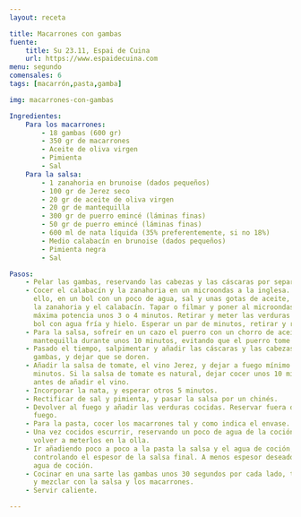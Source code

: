 ```yaml
---
layout: receta

title: Macarrones con gambas
fuente:
    title: Su 23.11, Espai de Cuina
    url: https://www.espaidecuina.com
menu: segundo
comensales: 6
tags: [macarrón,pasta,gamba]

img: macarrones-con-gambas

Ingredientes:
    Para los macarrones:
        - 18 gambas (600 gr)
        - 350 gr de macarrones
        - Aceite de oliva virgen
        - Pimienta
        - Sal
    Para la salsa:
        - 1 zanahoria en brunoise (dados pequeños)
        - 100 gr de Jerez seco
        - 20 gr de aceite de oliva virgen
        - 20 gr de mantequilla
        - 300 gr de puerro emincé (láminas finas)
        - 50 gr de puerro emincé (láminas finas)
        - 600 ml de nata líquida (35% preferentemente, si no 18%)
        - Medio calabacín en brunoise (dados pequeños)
        - Pimienta negra
        - Sal

Pasos:
    - Pelar las gambas, reservando las cabezas y las cáscaras por separado.
    - Cocer el calabacín y la zanahoria en un microondas a la inglesa. Para
      ello, en un bol con un poco de agua, sal y unas gotas de aceite, añadir
      la zanahoria y el calabacín. Tapar o filmar y poner al microondas a
      máxima potencia unos 3 o 4 minutos. Retirar y meter las verduras en un
      bol con agua fría y hielo. Esperar un par de minutos, retirar y reservar.
    - Para la salsa, sofreír en un cazo el puerro con un chorro de aceite y la
      mantequilla durante unos 10 minutos, evitando que el puerro tome color.
    - Pasado el tiempo, salpimentar y añadir las cáscaras y las cabezas de las
      gambas, y dejar que se doren.
    - Añadir la salsa de tomate, el vino Jerez, y dejar a fuego mínimo unos 5
      minutos. Si la salsa de tomate es natural, dejar cocer unos 10 minutos
      antes de añadir el vino.
    - Incorporar la nata, y esperar otros 5 minutos.
    - Rectificar de sal y pimienta, y pasar la salsa por un chinés.
    - Devolver al fuego y añadir las verduras cocidas. Reservar fuera del
      fuego.
    - Para la pasta, cocer los macarrones tal y como indica el envase.
    - Una vez cocidos escurrir, reservando un poco de agua de la coción, y
      volver a meterlos en la olla.
    - Ir añadiendo poco a poco a la pasta la salsa y el agua de coción,
      controlando el espesor de la salsa final. A menos espesor deseado, más
      agua de coción.
    - Cocinar en una sarte las gambas unos 30 segundos por cada lado, trocear
      y mezclar con la salsa y los macarrones.
    - Servir caliente.

---
```

